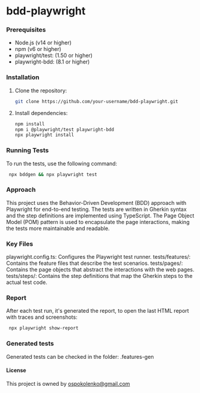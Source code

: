 # bdd-playwright

### Prerequisites

- Node.js (v14 or higher)
- npm (v6 or higher)
- playwright/test: (1.50 or higher) 
- playwright-bdd: (8.1 or higher)

### Installation

1. Clone the repository:
    ```sh
    git clone https://github.com/your-username/bdd-playwright.git
    ```

2. Install dependencies:
    ```sh
    npm install
    npm i @playwright/test playwright-bdd 
    npx playwright install
    ```

### Running Tests

To run the tests, use the following command:
   ```sh
    npx bddgen && npx playwright test
   ```

### Approach
This project uses the Behavior-Driven Development (BDD) approach with Playwright for end-to-end testing. 
The tests are written in Gherkin syntax and the step definitions are implemented using TypeScript.
The Page Object Model (POM) pattern is used to encapsulate the page interactions, making the tests more maintainable and readable. 

### Key Files
playwright.config.ts: Configures the Playwright test runner.
tests/features/: Contains the feature files that describe the test scenarios.
tests/pages/: Contains the page objects that abstract the interactions with the web pages.
tests/steps/: Contains the step definitions that map the Gherkin steps to the actual test code.

### Report
After each test run, it's generated the report, to open the last HTML report with traces and screenshots: 
   ```sh
    npx playwright show-report
   ```
### Generated tests
Generated tests can be checked in the folder: .features-gen

#### License
This project is owned by ospokolenko@gmail.com